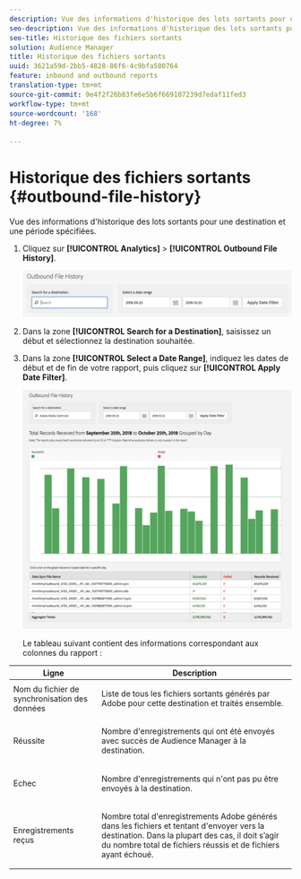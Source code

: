 ```yaml
---
description: Vue des informations d'historique des lots sortants pour une destination et une période spécifiées.
seo-description: Vue des informations d'historique des lots sortants pour une destination et une période spécifiées.
seo-title: Historique des fichiers sortants
solution: Audience Manager
title: Historique des fichiers sortants
uuid: 3621a59d-2bb5-4828-86f6-4c9bfa580764
feature: inbound and outbound reports
translation-type: tm+mt
source-git-commit: 9e4f2f26b83fe6e5b6f669107239d7edaf11fed3
workflow-type: tm+mt
source-wordcount: '168'
ht-degree: 7%

---
```



# Historique des fichiers sortants {#outbound-file-history}

Vue des informations d&#39;historique des lots sortants pour une destination et une période spécifiées.

<!-- 

t_reports_outbound_history.xml

 -->

1. Cliquez sur **[!UICONTROL Analytics]** > **[!UICONTROL Outbound File History]**.

   ![Résultat de l’étape](assets/outbound_history.png)

1. Dans la zone **[!UICONTROL Search for a Destination]**, saisissez un début et sélectionnez la destination souhaitée.
1. Dans la zone **[!UICONTROL Select a Date Range]**, indiquez les dates de début et de fin de votre rapport, puis cliquez sur **[!UICONTROL Apply Date Filter]**.

   ![Résultat de l’étape](assets/outbound_history_stats.png)

   Le tableau suivant contient des informations correspondant aux colonnes du rapport :

<table id="table_93076D46AC50411395E72B9B987E99BE"> 
 <thead> 
  <tr> 
   <th colname="col1" class="entry"> Ligne </th> 
   <th colname="col2" class="entry"> Description </th> 
  </tr> 
 </thead>
 <tbody> 
  <tr> 
   <td colname="col1"> Nom du fichier de synchronisation des données </td> 
   <td colname="col2"> <p>Liste de tous les fichiers sortants générés par <span class="keyword"> Adobe</span> pour cette destination et traités ensemble. </p> </td> 
  </tr> 
  <tr> 
   <td colname="col1"> Réussite </td> 
   <td colname="col2"> <p>Nombre d'enregistrements qui ont été envoyés avec succès de <span class="keyword"> Audience Manager</span> à la destination. </p> </td> 
  </tr> 
  <tr> 
   <td colname="col1"> Echec </td> 
   <td colname="col2"> <p>Nombre d'enregistrements qui n'ont pas pu être envoyés à la destination. </p> </td> 
  </tr> 
  <tr> 
   <td colname="col1"> Enregistrements reçus </td> 
   <td colname="col2"> <p>Nombre total d'enregistrements <span class="keyword"> Adobe</span> générés dans les fichiers et tentant d'envoyer vers la destination. Dans la plupart des cas, il doit s’agir du nombre total de fichiers réussis et de fichiers ayant échoué. </p> </td> 
  </tr> 
 </tbody> 
</table>

